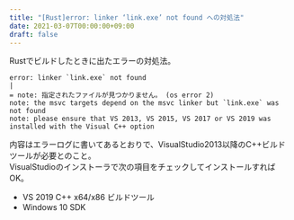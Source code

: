 ```yaml
---
title: "[Rust]error: linker ‘link.exe’ not found への対処法"
date: 2021-03-07T00:00:00+09:00
draft: false
---
```

Rustでビルドしたときに出たエラーの対処法。

```
error: linker `link.exe` not found
|
= note: 指定されたファイルが見つかりません。 (os error 2)
note: the msvc targets depend on the msvc linker but `link.exe` was not found
note: please ensure that VS 2013, VS 2015, VS 2017 or VS 2019 was installed with the Visual C++ option
```

内容はエラーログに書いてあるとおりで、VisualStudio2013以降のC++ビルドツールが必要とのこと。  
VisualStudioのインストーラで次の項目をチェックしてインストールすればOK。

- VS 2019 C++ x64/x86 ビルドツール
- Windows 10 SDK